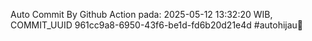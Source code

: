 Auto Commit By Github Action pada: 2025-05-12 13:32:20 WIB, COMMIT_UUID 961cc9a8-6950-43f6-be1d-fd6b20d21e4d #autohijau🗿
